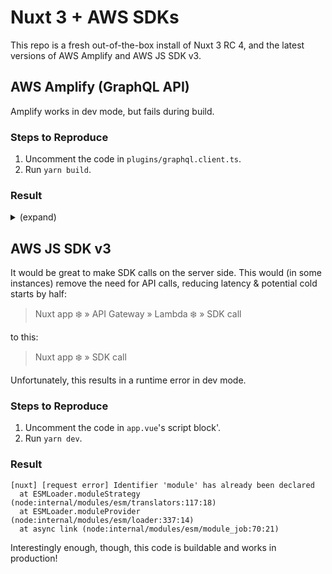 # Nuxt 3 + AWS SDKs

This repo is a fresh out-of-the-box install of Nuxt 3 RC 4, and the latest versions of AWS Amplify and AWS JS SDK v3.

## AWS Amplify (GraphQL API)

Amplify works in dev mode, but fails during build.

### Steps to Reproduce

1. Uncomment the code in `plugins/graphql.client.ts`.
1. Run `yarn build`.

### Result

<details>
<summary>(expand)</summary>

```
 ERROR  'request' is not exported by __vite-browser-external, imported by node_modules/@aws-sdk/credential-provider-node/node_modules/@aws-sdk/credential-provider-imds/dist/es/remoteProvider/httpRequest.js
file: /Users/samh/repro-aws-amplify-sdk/node_modules/@aws-sdk/credential-provider-node/node_modules/@aws-sdk/credential-provider-imds/dist/es/remoteProvider/httpRequest.js:4:9
2: import { ProviderError } from "@aws-sdk/property-provider";
3: import { Buffer } from "buffer";
4: import { request } from "http";
            ^
5: /**
6:  * @internal


 ERROR  'request' is not exported by __vite-browser-external, imported by node_modules/@aws-sdk/credential-provider-node/node_modules/@aws-sdk/credential-provider-imds/dist/es/remoteProvider/httpRequest.js

  at error (node_modules/rollup/dist/shared/rollup.js:198:30)
  at Module.error (node_modules/rollup/dist/shared/rollup.js:12555:16)
  at Module.traceVariable (node_modules/rollup/dist/shared/rollup.js:12914:29)
  at ModuleScope.findVariable (node_modules/rollup/dist/shared/rollup.js:11566:39)
  at FunctionScope.findVariable (node_modules/rollup/dist/shared/rollup.js:6486:38)
  at ChildScope.findVariable (node_modules/rollup/dist/shared/rollup.js:6486:38)
  at FunctionScope.findVariable (node_modules/rollup/dist/shared/rollup.js:6486:38)
  at ChildScope.findVariable (node_modules/rollup/dist/shared/rollup.js:6486:38)
  at Identifier.bind (node_modules/rollup/dist/shared/rollup.js:7553:40)
  at CallExpression.bind (node_modules/rollup/dist/shared/rollup.js:5383:23)
```
</details>

## AWS JS SDK v3

It would be great to make SDK calls on the server side. This would (in some instances) remove the need for API calls, reducing latency & potential cold starts by half:

> Nuxt app ❄️ » API Gateway » Lambda ❄️ » SDK call

to this:

> Nuxt app ❄️ » SDK call

Unfortunately, this results in a runtime error in dev mode.

### Steps to Reproduce
1. Uncomment the code in `app.vue`'s script block'.
1. Run `yarn dev`.

### Result

```
[nuxt] [request error] Identifier 'module' has already been declared
  at ESMLoader.moduleStrategy (node:internal/modules/esm/translators:117:18)
  at ESMLoader.moduleProvider (node:internal/modules/esm/loader:337:14)
  at async link (node:internal/modules/esm/module_job:70:21)
```

Interestingly enough, though, this code is buildable and works in production!
